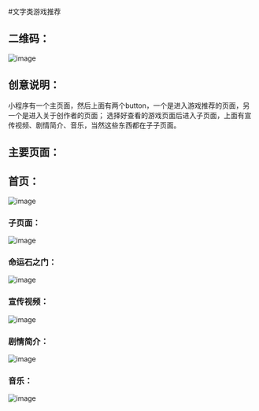 #文字类游戏推荐
## 二维码：
![image](https://github.com/TBAatrox/web-wechat-2017/tree/master/1514080901133/pages/ldy/2.jpg)
## 创意说明：
小程序有一个主页面，然后上面有两个button，一个是进入游戏推荐的页面，另一个是进入关于创作者的页面；
选择好查看的游戏页面后进入子页面，上面有宣传视频、剧情简介、音乐，当然这些东西都在子子页面。
## 主要页面：
## 首页：
![image](https://github.com/TBAatrox/web-wechat-2017/tree/master/1514080901133/pages/ldy/3.jpg) 

### 子页面：
![image](https://github.com/TBAatrox/web-wechat-2017/tree/master/1514080901133/pages/ldy/4.jpg)

### 命运石之门：
![image](https://github.com/TBAatrox/web-wechat-2017/tree/master/1514080901133/pages/ldy/5.jpg)

### 宣传视频：
![image](https://github.com/TBAatrox/web-wechat-2017/tree/master/1514080901133/pages/ldy/6.jpg)

### 剧情简介：
![image](https://github.com/TBAatrox/web-wechat-2017/tree/master/1514080901133/pages/ldy/7.jpg)

### 音乐：
![image](https://github.com/TBAatrox/web-wechat-2017/tree/master/1514080901133/pages/ldy/8.jpg)




